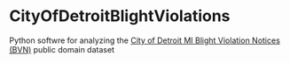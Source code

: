 # CityOfDetroitBlightViolations
Python softwre for analyzing the [City of Detroit MI Blight Violation Notices 
(BVN)](https://data.detroitmi.gov/Property-Parcels/Blight-Violations/ti6p-wcg4) public domain dataset  
